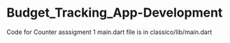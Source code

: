 # Budget_Tracking_App-Development
Code for Counter asssigment 1 main.dart file is in classico/lib/main.dart
